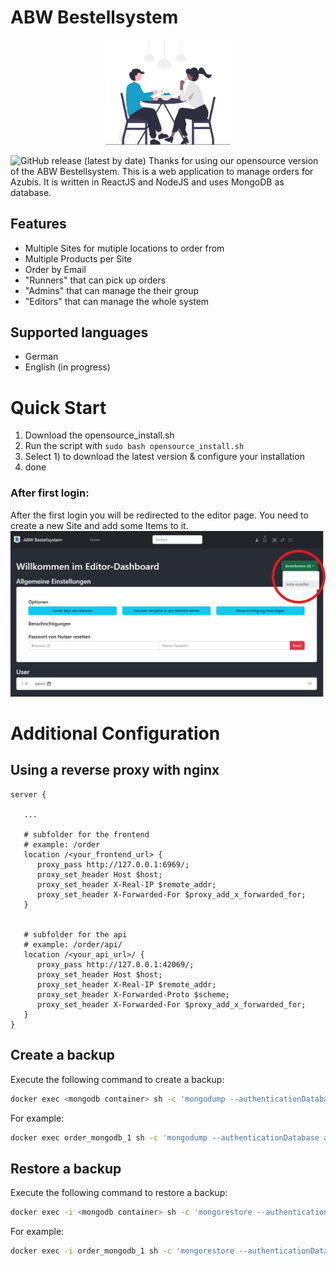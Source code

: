 # ABW Bestellsystem

<p align="center">
   <img src="pictures/logo.svg" width="200" title="ABW Bestellsystem">
</p>

![GitHub release (latest by date)](https://img.shields.io/github/v/release/ABW-Bestellsystem/ABW-Bestellsystem)
Thanks for using our opensource version of the ABW Bestellsystem. This is a web application to manage orders for Azubis. It is written in ReactJS and NodeJS and uses MongoDB as database.

## Features
- Multiple Sites for mutiple locations to order from
- Multiple Products per Site
- Order by Email
- "Runners" that can pick up orders
- "Admins" that can manage the their group
- "Editors" that can manage the whole system

## Supported languages
- German 
- English (in progress) 

# Quick Start

1. Download the opensource_install.sh
2. Run the script with `sudo bash opensource_install.sh`
3. Select 1) to download the latest version & configure your installation
4. done

### After first login:

After the first login you will be redirected to the editor page. You need to create a new Site and add some Items to it.
![after login](pictures/after_login.png)

# Additional Configuration

## Using a reverse proxy with nginx

```
server {

   ...

   # subfolder for the frontend
   # example: /order
   location /<your_frontend_url> {
      proxy_pass http://127.0.0.1:6969/;
      proxy_set_header Host $host;
      proxy_set_header X-Real-IP $remote_addr;
      proxy_set_header X-Forwarded-For $proxy_add_x_forwarded_for;
   }


   # subfolder for the api
   # example: /order/api/
   location /<your_api_url>/ {
      proxy_pass http://127.0.0.1:42069/;
      proxy_set_header Host $host;
      proxy_set_header X-Real-IP $remote_addr;
      proxy_set_header X-Forwarded-Proto $scheme;
      proxy_set_header X-Forwarded-For $proxy_add_x_forwarded_for;
   }
}
```

## Create a backup

Execute the following command to create a backup:
```bash
docker exec <mongodb container> sh -c 'mongodump --authenticationDatabase admin -u <user> -p <password> --db <database> --archive' > <backup file>
```
For example:
```bash
docker exec order_mongodb_1 sh -c 'mongodump --authenticationDatabase admin -u orderadmin -p Password123 --db orderdb --archive' > order.dump
```

## Restore a backup

Execute the following command to restore a backup:
```bash
docker exec -i <mongodb container> sh -c 'mongorestore --authenticationDatabase admin -u <user> -p <password> --db <database> --archive' < <backup file>
```
For example:
```bash
docker exec -i order_mongodb_1 sh -c 'mongorestore --authenticationDatabase admin -u orderadmin -p Password123 --db orderdb --archive' < order.dump
```
